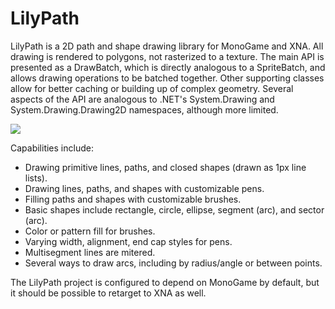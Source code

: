 LilyPath
========

LilyPath is a 2D path and shape drawing library for MonoGame and XNA.  All drawing is rendered to polygons, not rasterized to a texture.  The main API is presented as a DrawBatch, which is directly analogous to a SpriteBatch, and allows drawing operations to be batched together.  Other supporting classes allow for better caching or building up of complex geometry.  Several aspects of the API are analogous to .NET's System.Drawing and System.Drawing.Drawing2D namespaces, although more limited.

![](https://raw.github.com/wiki/jaquadro/LilyPath/images/lilypath.png)

Capabilities include:
* Drawing primitive lines, paths, and closed shapes (drawn as 1px line lists).
* Drawing lines, paths, and shapes with customizable pens.
* Filling paths and shapes with customizable brushes.
* Basic shapes include rectangle, circle, ellipse, segment (arc), and sector (arc).
* Color or pattern fill for brushes.
* Varying width, alignment, end cap styles for pens.
* Multisegment lines are mitered.
* Several ways to draw arcs, including by radius/angle or between points.

The LilyPath project is configured to depend on MonoGame by default, but it should be possible to retarget to XNA as well.
